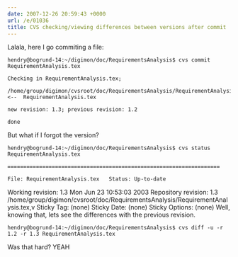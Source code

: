 ```yaml
---
date: 2007-12-26 20:59:43 +0000
url: /e/01036
title: CVS checking/viewing differences between versions after commit
---
```


Lalala, here I go commiting a file:

	hendry@bogrund-14:~/digimon/doc/RequirementsAnalysis$ cvs commit RequirementAnalysis.tex

	Checking in RequirementAnalysis.tex;

	/home/group/digimon/cvsroot/doc/RequirementsAnalysis/RequirementAnalysis.tex,v  <--  RequirementAnalysis.tex

	new revision: 1.3; previous revision: 1.2

	done
But what if I forgot the version?

	hendry@bogrund-14:~/digimon/doc/RequirementsAnalysis$ cvs status RequirementAnalysis.tex

	===================================================================

	File: RequirementAnalysis.tex   Status: Up-to-date
   Working revision:    1.3     Mon Jun 23 10:53:03 2003
   Repository revision: 1.3     /home/group/digimon/cvsroot/doc/RequirementsAnalysis/RequirementAnalysis.tex,v
   Sticky Tag:          (none)
   Sticky Date:         (none)
   Sticky Options:      (none)
Well, knowing that, lets see the differences with the previous revision.

	hendry@bogrund-14:~/digimon/doc/RequirementsAnalysis$ cvs diff -u -r 1.2 -r 1.3 RequirementAnalysis.tex
Was that hard? YEAH
